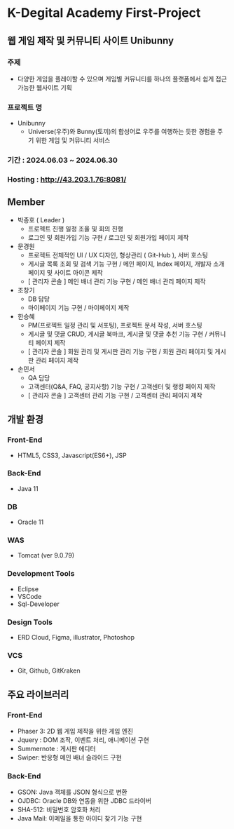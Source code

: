 # K-Degital Academy First-Project
## 웹 게임 제작 및 커뮤니티 사이트 Unibunny
### 주제
- 다양한 게임을 플레이할 수 있으며 게임별 커뮤니티를 하나의 플랫폼에서 쉽게 접근 가능한 웹사이트 기획
### 프로젝트 명
- Unibunny
  - Universe(우주)와 Bunny(토끼)의 합성어로 우주를 여행하는 듯한 경험을 주기 위한 게임 및 커뮤니티 서비스
### 기간 : 2024.06.03 ~ 2024.06.30
### Hosting : http://43.203.1.76:8081/

## Member
- 박종호 ( Leader )
  - 프로젝트 진행 일정 조율 및 회의 진행
  - 로그인 및 회원가입 기능 구현 / 로그인 및 회원가입 페이지 제작
- 문경원
  - 프로젝트 전체적인 UI / UX 디자인, 형상관리 ( Git-Hub ), 서버 호스팅
  - 게시글 목록 조회 및 검색 기능 구현 / 메인 페이지, Index 페이지, 개발자 소개 페이지 및 사이트 아이콘 제작
  - [ 관리자 콘솔 ] 메인 배너 관리 기능 구현 / 메인 배너 관리 페이지 제작
- 조창기
  - DB 담당
  - 마이페이지 기능 구현 / 마이페이지 제작
- 한승혜
  - PM(프로젝트 일정 관리 및 서포팅), 프로젝트 문서 작성, 서버 호스팅
  - 게시글 및 댓글 CRUD, 게시글 북마크, 게시글 및 댓글 추천 기능 구현 / 커뮤니티 페이지 제작
  - [ 관리자 콘솔 ] 회원 관리 및 게시판 관리 기능 구현 / 회원 관리 페이지 및 게시판 관리 페이지 제작
- 손민서
  - QA 담당
  - 고객센터(Q&A, FAQ, 공지사항) 기능 구현 / 고객센터 및 랭킹 페이지 제작
  - [ 관리자 콘솔 ] 고객센터 관리 기능 구현 / 고객센터 관리 페이지 제작

## 개발 환경
### Front-End
- HTML5, CSS3, Javascript(ES6+), JSP
### Back-End
- Java 11
### DB
- Oracle 11
### WAS 
- Tomcat (ver 9.0.79)
### Development Tools
- Eclipse
- VSCode
- Sql-Developer
### Design Tools
- ERD Cloud, Figma, illustrator, Photoshop 
### VCS
- Git, Github, GitKraken

## 주요 라이브러리
### Front-End
- Phaser 3: 2D 웹 게임 제작을 위한 게임 엔진
- Jquery : DOM 조작, 이벤트 처리, 애니메이션 구현
- Summernote : 게시판 에디터
- Swiper: 반응형 메인 배너 슬라이드 구현

### Back-End
- GSON: Java 객체를 JSON 형식으로 변환
- OJDBC: Oracle DB와 연동을 위한 JDBC 드라이버
- SHA-512: 비밀번호 암호화 처리
- Java Mail: 이메일을 통한 아이디 찾기 기능 구현

